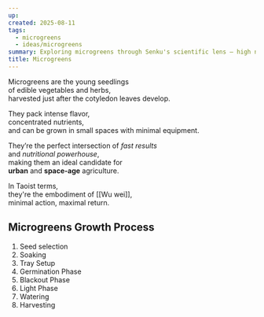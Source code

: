 ```yaml
---
up:
created: 2025-08-11
tags:
  - microgreens
  - ideas/microgreens
summary: Exploring microgreens through Senku's scientific lens — high nutrient density, rapid growth, and minimal resource usage.
title: Microgreens
---
```


Microgreens are the young seedlings \
of edible vegetables and herbs, \
harvested just after the cotyledon leaves develop. 

They pack intense flavor, \
concentrated nutrients, \
and can be grown in small spaces with minimal equipment. 

They’re the perfect intersection of *fast results* \
and *nutritional powerhouse*, \
making them an ideal candidate for \
**urban** and **space-age** agriculture.

In Taoist terms, \
they're the embodiment of [[Wu wei]], \
minimal action, maximal return. 

## Microgreens Growth Process 

1. Seed selection 
2. Soaking 
3. Tray Setup 
4. Germination Phase 
5. Blackout Phase 
6. Light Phase 
7. Watering 
8. Harvesting